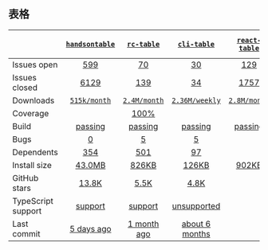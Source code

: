 ## 表格
|   | [`handsontable`][b0] | [`rc-table`][r0] | [`cli-table`][n0] | [`react-table`][k0] | [`@ant-design/pro-table`][a0] |
|---|:---:|:---:|:----:|:----:|:----:|
| Issues open           | [599][IO1] | [70][IO2] | [30][IO3] | [129][IO4] | [117][IO5] |
| Issues closed         | [6129][IC1] | [139][IC2] | [34][IC3] | [1757][IC4] | [2093][IC5] |
| Downloads             | [`515k/month`][DL1] | [`2.4M/month`][DL2] | [`2.36M/weekly`][DL3] | [`2.8M/month`][DL4] | [`23.19K/weekly`][DL5] |
| Coverage              |  | [100%][cover2] |  |  |  |
| Build                 | [passing][bd1] | [passing][bd2] | [passing][bd3] | [passing][bd4] | [unknown][bd5] |
| Bugs                  | [0][bug1] | [5][bug2] | [5][bug3] |
| Dependents            | [354][dep1] | [501][dep2] | [97][dep3] |
| Install size          | [43.0MB][IS1] | [826KB][IS2] | [126KB][IS3] | [902KB][IS4] | [5.10MB][IS5] |
| GitHub stars          | [13.8K][stars1] | [5.5K][stars2] | [4.8K][stars3] |
| TypeScript support    | [support][TS1] | [support][TS2] | [unsupported][TS3] |
| Last commit           | [5 days ago][commits1] | [1 month ago][commits2] | [about 6 months][commits3] |

[b0]: https://github.com/handsontable/handsontable
[r0]: https://github.com/react-component/table
[n0]: https://github.com/Automattic/cli-table
[k0]: https://github.com/tannerlinsley/react-table
[a0]: https://github.com/ant-design/pro-components

[IO1]: https://github.com/handsontable/handsontable/issues
[IO2]: https://github.com/react-component/table/issues
[IO3]: https://github.com/Automattic/cli-table/issues
[IO4]: https://github.com/tannerlinsley/react-table/issues
[IO5]: https://github.com/ant-design/pro-components/issues
[IC1]: https://github.com/handsontable/handsontable/issues
[IC2]: https://github.com/react-component/table/issues
[IC3]: https://github.com/Automattic/cli-table/issues
[IC4]: https://github.com/tannerlinsley/react-table/issues
[IC5]: https://github.com/ant-design/pro-components/issues

[DL1]: https://www.npmjs.com/package/handsontable
[DL2]: https://www.npmjs.com/package/rc-table
[DL3]: https://www.npmjs.com/package/cli-table
[DL4]: https://www.npmjs.com/package/react-table
[DL5]: https://www.npmjs.com/package/@ant-design/pro-table

[cover2]: https://codecov.io/gh/react-component/table/branch/master

[bd1]: https://travis-ci.org/github/handsontable/handsontable
[bd2]: https://travis-ci.org/github/react-component/table
[bd3]: https://travis-ci.org/github/Automattic/cli-table
[bd4]: https://travis-ci.org/github/tannerlinsley/react-table
[bd5]: https://travis-ci.org/github/ant-design/pro-components

[bug1]: https://github.com/react-grid-layout/react-grid-layout/issues
[bug2]: https://github.com/angular/flex-layout/issues?page=1&q=is%3Aissue+is%3Aopen
[bug3]: https://github.com/jbaysolutions/vue-grid-layout/issues

[dep1]: https://www.npmjs.com/package/react-grid-layout
[dep2]: https://www.npmjs.com/package/@angular/flex-layout
[dep3]: https://www.npmjs.com/package/vue-grid-layout

[IS1]: https://packagephobia.com/result?p=handsontable
[IS2]: https://packagephobia.com/result?p=rc-table
[IS3]: https://packagephobia.com/result?p=cli-table
[IS4]: https://packagephobia.com/result?p=react-table
[IS5]: https://packagephobia.com/result?p=@ant-design/pro-table

[stars1]: https://github.com/react-grid-layout/react-grid-layout/stargazers
[stars2]: https://github.com/angular/flex-layout/stargazers
[stars3]: https://github.com/jbaysolutions/vue-grid-layout/stargazers

[TS1]: https://www.npmjs.com/package/@types/react-grid-layout
[TS2]: https://github.com/angular/flex-layout
[TS3]: https://github.com/jbaysolutions/vue-grid-layout/search?l=vue

[commits1]: https://github.com/react-grid-layout/react-grid-layout/commits
[commits2]: https://github.com/angular/flex-layout/commits
[commits3]: https://github.com/jbaysolutions/vue-grid-layout/commits